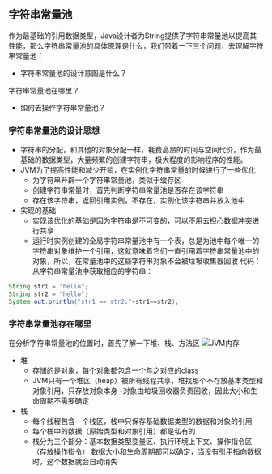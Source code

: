 ## 字符串常量池
作为最基础的引用数据类型，Java设计者为String提供了字符串常量池以提高其性能，那么字符串常量池的具体原理是什么，我们带着一下三个问题，去理解字符串常量池：
- 字符串常量池的设计意图是什么？

 字符串常量池在哪里？
- 如何去操作字符串常量池？
### 字符串常量池的设计思想
- 字符串的分配，和其他的对象分配一样，耗费高昂的时间与空间代价，作为最基础的数据类型，大量频繁的创建字符串，极大程度的影响程序的性能。
- JVM为了提高性能和减少开销，在实例化字符串常量的时候进行了一些优化
  - 为字符串开辟一个字符串常量池，类似于缓存区
  - 创建字符串常量时，首先判断字符串常量池是否存在该字符串
  - 存在该字符串，返回引用实例，不存在，实例化该字符串并放入池中
- 实现的基础
  - 实现该优化的基础是因为字符串是不可变的，可以不用去担心数据冲突进行共享
  - 运行时实例创建的全局字符串常量池中有一个表，总是为池中每个唯一的字符串对象维护一个引用，这就意味着它们一直引用着字符串常量池中的对象，所以，在常量池中的这些字符串对象不会被垃圾收集器回收
  代码：从字符串常量池中获取相应的字符串：
```java
String str1 = "hello";
String str2 = "hello";
System.out.println("str1 == str2:"+str1==str2);
```
### 字符串常量池存在哪里
在分析字符串常量池的位置时，首先了解一下堆、栈、方法区
![JVM内存](https://segmentfault.com/img/bVPR40?w=551&h=323)
- 堆
  - 存储的是对象，每个对象都包含一个与之对应的class
  - JVM只有一个堆区（heap）被所有线程共享，堆找那个不存放基本类型和对象引用，只存放对象本身
  -对象由垃圾回收器负责回收，因此大小和生命周期不需要确定
- 栈
  - 每个线程包含一个栈区，栈中只保存基础数据类型的数据和对象的引用
  - 每个栈中的数据（原始类型和对象引用）都是私有的
  - 栈分为三个部分：基本数据类型变量区、执行环境上下文、操作指令区（存放操作指令）
  数据大小和生命周期都可以确定，当没有引用指向数据时，这个数据就会自动消失
